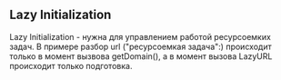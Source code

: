 ## Lazy Initialization

Lazy Initialization - нужна для управлением работой ресурсоемких задач. В примере разбор url ("ресурсоемкая задача":) происходит только в момент вызвова getDomain(), а в момент вызова LazyURL происходит только подготовка.
